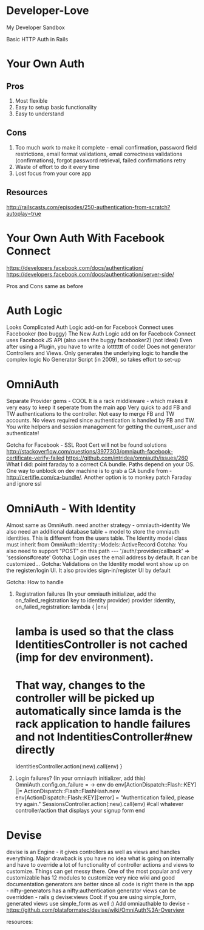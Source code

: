 Developer-Love
==============

My Developer Sandbox




Basic HTTP Auth in Rails


Your Own Auth
==============

Pros
----
1. Most flexible
2. Easy to setup basic functionality
3. Easy to understand

Cons
----
1. Too much work to make it complete - email confirmation, password field restrictions, email format validations, email correctness validations (confirmations), forgot password retrieval, failed confirmations retry
2. Waste of effort to do it every time
3. Lost focus from your core app

Resources
---------
http://railscasts.com/episodes/250-authentication-from-scratch?autoplay=true



Your Own Auth With Facebook Connect
======================================
https://developers.facebook.com/docs/authentication/
https://developers.facebook.com/docs/authentication/server-side/

Pros and Cons same as before




Auth Logic
===============

Looks Complicated
Auth Logic add-on for Facebook Connect uses Facebooker (too buggy)
The New Auth Logic add on for Facebook Connect uses Facebook JS API (also uses the buggy facebooker2) (not ideal)
Even after using a Plugin, you have to write a lottttttt of code!
Does not generator Controllers and Views. Only generates the underlying logic to handle the complex logic
No Generator Script (in 2009), so takes effort to set-up



OmniAuth
==========

Separate Provider gems - COOL
It is a rack middleware - which makes it very easy to keep it seperate from the main app
Very quick to add FB and TW authentications to the controller. Not easy to merge FB and TW accounts.
No views required since authentication is handled by FB and TW.
You write helpers and session management for getting the current_user and authenticate!

Gotcha for Facebook - SSL Root Cert will not be found
solutions 
  http://stackoverflow.com/questions/3977303/omniauth-facebook-certificate-verify-failed
	https://github.com/intridea/omniauth/issues/260
	What I did: point faraday to a correct CA bundle. Paths depend on your OS. One way to unblock on dev machine is to grab a CA bundle from - http://certifie.com/ca-bundle/. Another option is to monkey patch Faraday and ignore ssl


OmniAuth - With Identity
==========
Almost same as OmniAuth.
need another strategy - omniauth-identity
We also need an additional database table + model to store the omniauth identities. This is different from the users table.
The Identity model class must inherit from OmniAuth::Identity::Models::ActiveRecord
Gotcha: You also need to support "POST" on this path --- '/auth/:provider/callback' => 'sessions#create'
Gotcha: Login uses the email address by default. It can be customized...
Gotcha: Validations on the Identity model wont show up on the register/login UI.
It also provides sign-in/register UI by default

Gotcha: How to handle
1. Registration failures
(In your omniauth initializer, add the on_failed_registration key to identity provider)
provider :identity, on_failed_registration: lambda { |env|
	# lamba is used so that the class IdentitiesController is not cached (imp for dev environment).
	#   That way, changes to the controller will be picked up automatically since lamda is the rack application to handle failures and not IndentitiesController#new directly

	IdentitiesController.action(:new).call(env)
}

2. Login failures? 
(In your omniauth initializer, add this)
OmniAuth.config.on_failure  = -> env do
	env[ActionDispatch::Flash::KEY] ||= ActionDispatch::Flash::FlashHash.new
	env[ActionDispatch::Flash::KEY][:error] = "Authentication failed, please try again."
	SessionsController.action(:new).call(env) #call whatever controller/action that displays your signup form
end
  

Devise
========

devise is an Engine - it gives controllers as well as views and handles everything. Major drawback is you have no idea what is going on internally and have to override a lot of functionality of controller actions and views to customize. Things can get messy there.
One of the most popular and very customizable
has 12 modules to customize
very nice wiki and good documentation
generators are better since all code is right there in the app - nifty-generators has a nifty:authentication generator
views can be overridden - rails g devise:views
Cool: if you are using simple_form, generated views use simple_form as well :)
Add omniauthable to devise - https://github.com/plataformatec/devise/wiki/OmniAuth%3A-Overview

resources:
